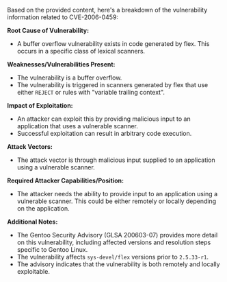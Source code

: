 Based on the provided content, here's a breakdown of the vulnerability information related to CVE-2006-0459:

**Root Cause of Vulnerability:**
- A buffer overflow vulnerability exists in code generated by flex. This occurs in a specific class of lexical scanners.

**Weaknesses/Vulnerabilities Present:**
- The vulnerability is a buffer overflow.
- The vulnerability is triggered in scanners generated by flex that use either `REJECT` or rules with "variable trailing context".

**Impact of Exploitation:**
- An attacker can exploit this by providing malicious input to an application that uses a vulnerable scanner.
- Successful exploitation can result in arbitrary code execution.

**Attack Vectors:**
- The attack vector is through malicious input supplied to an application using a vulnerable scanner.

**Required Attacker Capabilities/Position:**
- The attacker needs the ability to provide input to an application using a vulnerable scanner. This could be either remotely or locally depending on the application.

**Additional Notes:**
- The Gentoo Security Advisory (GLSA 200603-07) provides more detail on this vulnerability, including affected versions and resolution steps specific to Gentoo Linux.
- The vulnerability affects `sys-devel/flex` versions prior to `2.5.33-r1`.
- The advisory indicates that the vulnerability is both remotely and locally exploitable.